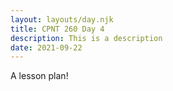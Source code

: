 ```yaml
---
layout: layouts/day.njk
title: CPNT 260 Day 4
description: This is a description
date: 2021-09-22
---
```


A lesson plan!